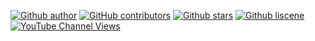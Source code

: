 [![Github author](https://img.shields.io/static/v1?label=AUTHOR&message=Chimmyw&color=blueviolet&style=for-the-badge)](https://facebook.com/chimmywnhatt)
[![GitHub contributors](https://img.shields.io/github/contributors/hoangxuanlam2007/ChimmywPlaylist?color=%2300a3ff&logo=github&style=for-the-badge)](https://github.com/hoangxuanlam2007)
[![Github stars](https://img.shields.io/static/v1?label=STARS&message=1.4k&color=fff000&style=for-the-badge)](https://github.com/hoangxuanlam2007/ChimmywPlaylist)
[![Github liscene](https://img.shields.io/static/v1?label=LISCENCE&message=FREE&color=green&style=for-the-badge)](https://github.com/hoangxuanlam2007/ChimmywPlaylist)
[![YouTube Channel Views](https://img.shields.io/youtube/channel/views/UCVzxZyNZfd_O23kRpb1cT8Q?color=red&logo=youtube&style=for-the-badge)](https://www.youtube.com/channel/UCVzxZyNZfd_O23kRpb1cT8Q)
